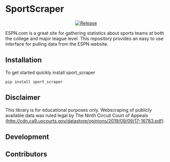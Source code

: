 # SportScraper
<p align="center">
    <a href="https://github.com/cristobalmitchell/sports-data-web-scaper">
        <img alt="Release" src="https://img.shields.io/github/v/tag/cristobalmitchell/sports-data-web-scaper?label=release">
    </a>
 </p>

ESPN.com is a great site for gathering statistics about sports teams at both the college and major league level. This repository provides an easy to use interface for pulling data from the ESPN website. 

## Installation
To get started quickly install sport_scraper
```
pip install sport_scraper
```

## Disclaimer
This library is for educational purposes only. Webscraping of publicly available data was ruled legal by The Ninth Circuit Court of Appeals (http://cdn.ca9.uscourts.gov/datastore/opinions/2019/09/09/17-16783.pdf).

## Development

## Contributors
